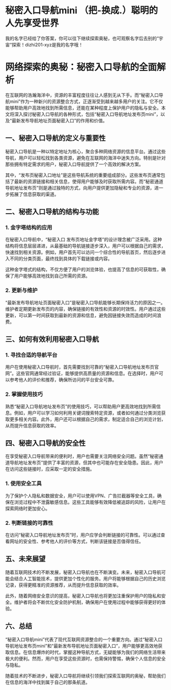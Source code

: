 # 秘密入口导航mini  （把-换成.）聪明的人先享受世界
我的名字已经给了你答案，你可以往下继续探索奥秘，也可观察名字后去别的“宇宙“探索！dizhi201-xyz是我的名字哦！

# 网络探索的奥秘：秘密入口导航的全面解析

在互联网的浩瀚海洋中，资源的丰富程度往往让人感到无从下手。而“秘密入口导航mini”作为一种新兴的资源整合方式，正逐渐受到越来越多用户的关注。它不仅能够帮助用户高效地找到所需信息，还能在某种程度上保护用户的隐私与安全。本文将深入探讨秘密入口导航的各种形式，包括“秘密入口导航地址发布页mini”，以及“最新发布导航地址页面秘密入口”的作用和价值。

## 一、秘密入口导航的定义与重要性

秘密入口导航是一种以特定地址为核心，聚合多种网络资源的信息平台。通过这些导航，用户可以轻松找到各类资源，避免在互联网的海洋中迷失方向。特别是针对那些拥有特定需求的用户，秘密入口导航提供了一个高效的解决方案。

其中，“发布页秘密入口地址”是这些导航系统的重要组成部分。这些发布页通常包括了最新的资源链接和相关信息，使得用户能够及时获取所需内容。而“秘密通道导航地址发布页”则是通过独特的方式，向用户提供更加隐秘和专业的资源，进一步拓展了信息获取的渠道。

## 二、秘密入口导航的结构与功能

### 1. 金字塔结构的应用

在秘密入口导航中，“秘密入口 发布页地址金字塔”的设计理念被广泛采用。这种结构将信息层层递进，从最基础的导航链接逐步深入，用户可以根据自己的需求，快速找到相关资源。例如，用户首先可以访问一个综合性的导航首页，然后逐步进入不同的分类页面，最终找到具体的下载链接或内容。

这种金字塔式的结构，不仅方便了用户的浏览体验，也提高了信息的可获取性，确保了用户能够高效地找到自己所需的资源。

### 2. 更新与维护

“最新发布导航地址页面秘密入口”是秘密入口导航能够长期保持活力的原因之一。维护者定期更新发布页的内容，确保链接的有效性和资源的时效性。用户通过这些更新，可以第一时间获取到最新的资源和信息，避免因链接失效而造成的时间浪费。

## 三、如何有效利用秘密入口导航

### 1. 寻找合适的导航平台

用户在使用秘密入口导航时，首先需要找到可靠的“秘密入口导航地址发布页官网”。这些官网通常经过验证，能够提供高质量的资源和信息。在选择时，用户可以参考他人的评价和推荐，确保所访问的平台安全可靠。

### 2. 掌握使用技巧

熟悉“秘密入口导航地址发布页”的使用技巧，可以帮助用户更高效地找到所需信息。例如，用户可以学习如何利用关键词搜索特定资源，或者如何通过分类浏览获取更多相关内容。此外，用户还可以根据自己的需求，制定适合自己的浏览计划，从而提升信息获取的效率。

## 四、秘密入口导航的安全性

在享受秘密入口导航带来的便利时，用户也需要关注网络安全问题。虽然“秘密通道导航地址发布页”提供了丰富的资源，但其中也可能存在安全隐患。因此，用户在访问这些链接时，应采取一定的安全措施。

### 1. 使用安全工具

为了保护个人隐私和数据安全，用户可以使用VPN、广告拦截器等安全工具，确保在浏览过程中不泄露敏感信息。这些工具能够有效降低被追踪的风险，让用户在探索网络时更加安心。

### 2. 判断链接的可靠性

在访问“秘密入口导航地址发布页”时，用户应学会判断链接的可靠性。可以通过查看网址的安全性、参考他人的评价等方式，判断该链接是否值得信任。

## 五、未来展望

随着互联网技术的不断发展，秘密入口导航也在不断演变。未来，秘密入口导航可能会结合人工智能技术，提供更加个性化的服务。用户将能够根据自己的历史浏览记录，获得更精准的资源推荐，从而提升信息获取的效率。

此外，随着网络安全意识的提高，秘密入口导航也将更加注重保护用户的隐私和安全。维护者将会不断优化安全防护机制，确保用户在使用过程中能够获得更好的体验。

## 六、总结

“秘密入口导航mini”代表了现代互联网资源整合的一个重要方向。通过“秘密入口导航地址发布页mini”和“最新发布导航地址页面秘密入口”，用户能够更高效地获取信息。在信息爆炸的时代，掌握这种导航方式，无疑能够为我们的网络生活带来极大的便利。然而，用户在享受这些资源时，也需保持警惕，确保个人信息的安全与隐私。

随着技术的不断进步，秘密入口导航将继续引领我们探索互联网的奥秘，帮助我们在信息的海洋中找到属于自己的那条航道。
